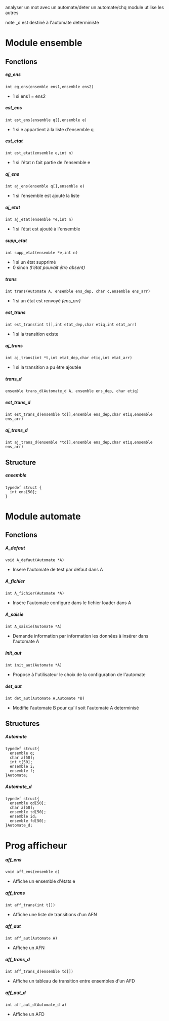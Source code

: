 <!-- ZANGafn-->

analyser un mot avec un automate/deter un automate/chq module utilise les autres  

note \_d est destiné à l'automate deterministe

# Module ensemble
## Fonctions

##### eg_ens
```
int eg_ens(ensemble ens1,ensemble ens2)
```

* 1 si ens1 = ens2  

##### est_ens

```
int est_ens(ensemble q[],ensemble e)
```

* 1 si e appartient à la liste d'ensemble q

##### est_etat
```
int est_etat(ensemble e,int n)
```

* 1 si l'état n fait partie de l'ensemble e

##### aj_ens
```
int aj_ens(ensemble q[],ensemble e)
```   
* 1 si l'ensemble est ajouté la liste


##### aj_etat
```
int aj_etat(ensemble *e,int n)
```  
* 1 si l'état est ajouté à l'ensemble

##### supp_etat
```
int supp_etat(ensemble *e,int n)
```
* 1 si un état supprimé
* 0 sinon _(l'état pouvait être absent)_

##### trans
```
int trans(Automate A, ensemble ens_dep, char c,ensemble ens_arr)
```
* 1 si un état est renvoyé _(ens_arr)_

##### est_trans
```
int est_trans(int t[],int etat_dep,char etiq,int etat_arr)
```
* 1 si la transition existe

##### aj_trans
```
int aj_trans(int *t,int etat_dep,char etiq,int etat_arr)
```
* 1 si la transition a pu être ajoutée



##### trans_d
```
ensemble trans_d(Automate_d A, ensemble ens_dep, char etiq)
```

##### est_trans_d
```
int est_trans_d(ensemble td[],ensemble ens_dep,char etiq,ensemble ens_arr)
```


##### aj_trans_d
```
int aj_trans_d(ensemble *td[],ensemble ens_dep,char etiq,ensemble ens_arr)
```


<!--
#####
``````

 -->



## Structure
##### ensemble
```
typedef struct {  
  int ens[50];  
}
```

# Module automate
## Fonctions

##### A_defaut
```
void A_defaut(Automate *A)
```
* Insère l'automate de test par défaut dans A

##### A_fichier
```
int A_fichier(Automate *A)
```
* Insère l'automate configuré dans le fichier loader dans A

##### A_saisie
```
int A_saisie(Automate *A)
```
* Demande information par information les données à insérer dans l'automate A

##### init_aut
```
int init_aut(Automate *A)
```
* Propose à l'utilisateur le choix de la configuration de l'automate

##### det_aut  
```
int det_aut(Automate A,Automate *B)
```
* Modifie l'automate B pour qu'il soit l'automate A determinisé

## Structures

##### Automate
```
typedef struct{  
  ensemble q;  
  char a[50];  
  int t[50];  
  ensemble i;  
  ensemble f;  
}Automate;  
```

##### Automate_d  
```
typedef struct{  
  ensemble qd[50];  
  char a[50];  
  ensemble td[50];  
  ensemble id;  
  ensemble fd[50];  
}Automate_d;  
```



# Prog afficheur

##### aff_ens
```
void aff_ens(ensemble e)
```  
* Affiche un ensemble d'états e

##### aff_trans
```
int aff_trans(int t[])
```
* Affiche une liste de transitions d'un AFN

##### aff_aut
```
int aff_aut(Automate A)
```  
* Affiche un AFN

##### aff_trans_d
```
int aff_trans_d(ensemble td[])
```  
* Affiche un tableau de transition entre ensembles d'un AFD

##### aff_aut_d
```
int aff_aut_d(Automate_d a)
```  
* Affiche un AFD
